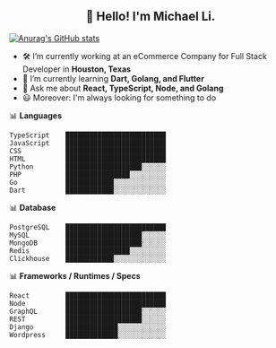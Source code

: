 <h2 align="center">👋 Hello! I'm Michael Li.</h2>

[![Anurag's GitHub stats](https://github-readme-stats.vercel.app/api?username=xiaoyu-tamu)](https://github.com/anuraghazra/github-readme-stats)


- 🛠 I’m currently working at an eCommerce Company for Full Stack Developer in **Houston, Texas**
- 🚀 I’m currently learning **Dart, Golang, and Flutter**
- 💬 Ask me about **React, TypeScript, Node, and Golang**
- 😃 Moreover: I'm always looking for something to do



📊 **Languages**
```text
TypeScript    █████████████████████████
JavaScript    █████████████████████████
CSS           █████████████████████████
HTML          █████████████████████████
Python        ███████████████████░░░░░░
PHP           ████████████████░░░░░░░░░
Go            ████████████░░░░░░░░░░░░░
Dart          ████████████░░░░░░░░░░░░░
```

📊 **Database**
```
PostgreSQL    █████████████████████████
MySQL         ███████████████████░░░░░░
MongoDB       ███████████████████░░░░░░
Redis         ████████████████░░░░░░░░░
Clickhouse    ████████████░░░░░░░░░░░░░
```

📊 **Frameworks / Runtimes / Specs**
```
React         █████████████████████████
Node          █████████████████████████
GraphQL       ███████████████████░░░░░░
REST          ███████████████████░░░░░░
Django        █████████████░░░░░░░░░░░░
Wordpress     █████████████░░░░░░░░░░░░

```
